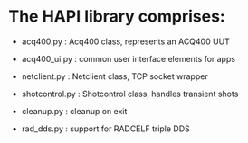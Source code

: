 # The HAPI library comprises:
* acq400.py : Acq400 class, represents an ACQ400 UUT
* acq400_ui.py : common user interface elements for apps
* netclient.py : Netclient class, TCP socket wrapper
* shotcontrol.py : Shotcontrol class, handles transient shots

* cleanup.py : cleanup on exit
* rad_dds.py : support for RADCELF triple DDS

